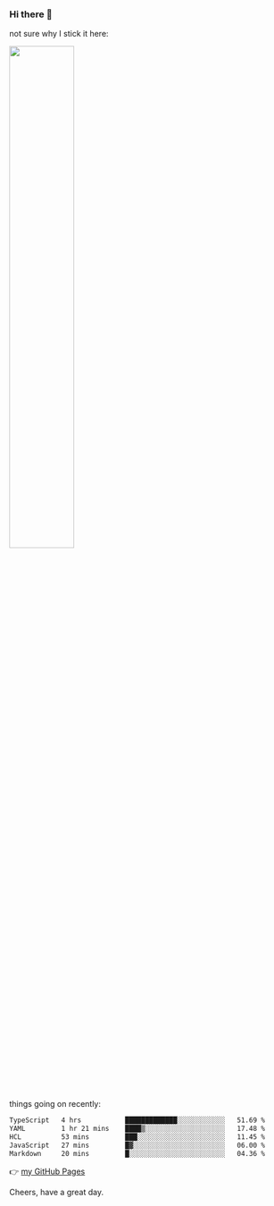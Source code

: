 ### Hi there 👋

not sure why I stick it here:

[<img width="48%" src="https://github-readme-stats.vercel.app/api?username=ykzhukian&show_icons=true&theme=dracula">](https://github.com/anuraghazra/github-readme-stats)


things going on recently:

<!--START_SECTION:waka-->

```txt
TypeScript   4 hrs           █████████████░░░░░░░░░░░░   51.69 %
YAML         1 hr 21 mins    ████▒░░░░░░░░░░░░░░░░░░░░   17.48 %
HCL          53 mins         ███░░░░░░░░░░░░░░░░░░░░░░   11.45 %
JavaScript   27 mins         █▓░░░░░░░░░░░░░░░░░░░░░░░   06.00 %
Markdown     20 mins         █░░░░░░░░░░░░░░░░░░░░░░░░   04.36 %
```

<!--END_SECTION:waka-->

👉 [my GitHub Pages](https://ykzhukian.github.io)

Cheers, have a great day.

